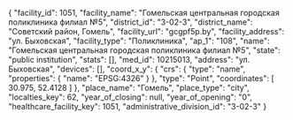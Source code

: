 {
    "facility_id": 1051,
    "facility_name": "Гомельская центральная городская поликлиника филиал №5",
    "district_id": "3-02-3",
    "district_name": "Советский район, Гомель",
    "facility_url": "gcgpf5p.by",
    "facility_address": "ул. Быховская",
    "facility_type": "Поликлиника",
    "ap_1": "108",
    "name": "Гомельская центральная городская поликлиника филиал №5",
    "state": "public institution",
    "stats": [],
    "med_id": 10215013,
    "address": "ул. Быховская",
    "devices": [],
    "coord_x_y": {
        "crs": {
            "type": "name",
            "properties": {
                "name": "EPSG:4326"
            }
        },
        "type": "Point",
        "coordinates": [
            30.975,
            52.4128
        ]
    },
    "place_name": "Гомель",
    "place_type": "city",
    "localties_key": 62,
    "year_of_closing": null,
    "year_of_opening": "0",
    "healthcare_facility_key": 1051,
    "administrative_division_id": "3-02-3"
}